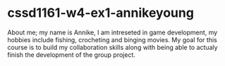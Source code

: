 # cssd1161-w4-ex1-annikeyoung
About me; my name is Annike, I am intreseted in game development, my hobbies include fishing, crocheting and binging movies.
My goal for this course is to build my collaboration skills along with being able to actualy finish the development of the group project.
